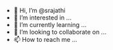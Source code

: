 - 👋 Hi, I’m @srajathi
- 👀 I’m interested in ...
- 🌱 I’m currently learning ...
- 💞️ I’m looking to collaborate on ...
- 📫 How to reach me ...

<!---
srajathi/srajathi is a ✨ special ✨ repository because its `README.md` (this file) appears on your GitHub profile.
You can click the Preview link to take a look at your changes.
--->
